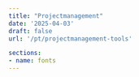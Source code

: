 ```yaml
---
title: "Projectmanagement"
date: '2025-04-03'
draft: false
url: '/pt/projectmanagement-tools'

sections:
- name: fonts
---
```


